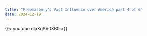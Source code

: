 ```yaml
---
title: "Freemasonry's Vast Influence over America part 4 of 6"
date: 2024-12-19
---
```


{{< youtube dlaXqSVOXB0 >}}
